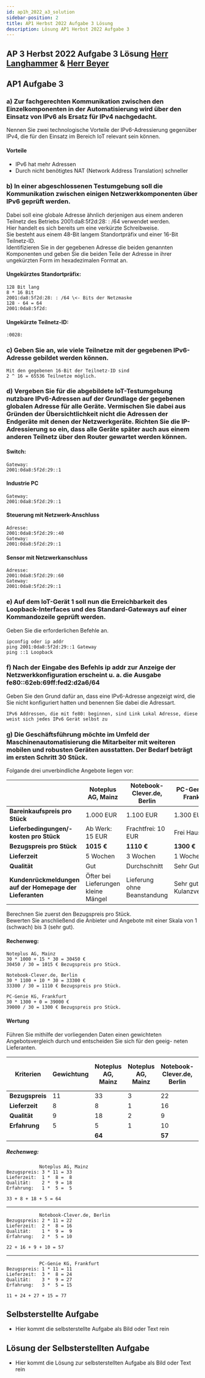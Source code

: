 ```yaml
---
id: ap1h_2022_a3_solution
sidebar-position: 2
title: AP1 Herbst 2022 Aufgabe 3 Lösung
description: Lösung AP1 Herbst 2022 Aufgabe 3
---
```


## AP 3 Herbst 2022 Aufgabe 3 Lösung [Herr Langhammer](../../../../user/Auszubildende%20Michel/langhammer.md) & [Herr Beyer](../../../../user/Auszubildende%20Holldack/beyer.md)

## AP1 Aufgabe 3

### a) Zur fachgerechten Kommunikation zwischen den Einzelkomponenten in der Automatisierung wird über den Einsatz von IPv6 als Ersatz für IPv4 nachgedacht.
Nennen Sie zwei technologische Vorteile der IPv6-Adressierung gegenüber IPv4, die für den Einsatz im Bereich IoT relevant sein können.

#### Vorteile
- IPv6 hat mehr Adressen
- Durch nicht benötigtes NAT (Network Address Translation) schneller

### b)  In einer abgeschlossenen Testumgebung soll die Kommunikation zwischen einigen Netzwerkkomponenten über IPv6 geprüft werden.
Dabei soll eine globale Adresse ähnlich derjenigen aus einem anderen Teilnetz des Betriebs 2001:da8:5f2d:28: : /64 verwendet werden.  
Hier handelt es sich bereits um eine verkürzte Schreibweise.  
Sie besteht aus einem 48-Bit langem Standortpräfix und einer 16-Bit Teilnetz-ID.  
Identifizieren Sie in der gegebenen Adresse die beiden genannten Komponenten und geben Sie die beiden Teile der Adresse in ihrer ungekürzten Form im hexadezimalen Format an.

#### Ungekürztes Standortpräfix:
    128 Bit lang
    8 * 16 Bit
    2001:da8:5f2d:28: : /64 \<- Bits der Netzmaske
    128 - 64 = 64
    2001:0da8:5f2d:

#### Ungekürzte Teilnetz-ID:
    :0028:

### c) Geben Sie an, wie viele Teilnetze mit der gegebenen IPv6-Adresse gebildet werden können.
    Mit den gegebenen 16-Bit der Teilnetz-ID sind
    2 ^ 16 = 65536 Teilnetze möglich.

### d) Vergeben Sie für die abgebildete loT-Testumgebung nutzbare IPv6-Adressen auf der Grundlage der gegebenen globalen Adresse für alle Geräte. Vermischen Sie dabei aus Gründen der Übersichtlichkeit nicht die Adressen der Endgeräte mit denen der Netzwerkgeräte. Richten Sie die IP-Adressierung so ein, dass alle Geräte später auch aus einem anderen Teilnetz über den Router gewartet werden können.

#### Switch:
    Gateway:
    2001:0da8:5f2d:29::1

#### Industrie PC
    Gateway:
    2001:0da8:5f2d:29::1

#### Steuerung mit Netzwerk-Anschluss
    Adresse:
    2001:0da8:5f2d:29::40
    Gateway:
    2001:0da8:5f2d:29::1

#### Sensor mit Netzwerkanschluss
    Adresse:
    2001:0da8:5f2d:29::60
    Gateway:
    2001:0da8:5f2d:29::1

### e) Auf dem loT-Gerät 1 soll nun die Erreichbarkeit des Loopback-Interfaces und des Standard-Gateways auf einer Kommandozeile geprüft werden.
Geben Sie die erforderlichen Befehle an.

    ipconfig oder ip addr
    ping 2001:0da8:5f2d:29::1 Gateway
    ping ::1 Loopback

### f) Nach der Eingabe des Befehls ip addr zur Anzeige der Netzwerkkonfiguration erscheint u. a. die Ausgabe fe80::62eb:69ff:fed2:d2a6/64 
Geben Sie den Grund dafür an, dass eine IPv6-Adresse angezeigt wird, die Sie nicht konfiguriert hatten und benennen Sie dabei die Adressart.

    IPv6 Addressen, die mit fe80: beginnen, sind Link Lokal Adresse, diese weist sich jedes IPv6 Gerät selbst zu

### g) Die Geschäftsführung möchte im Umfeld der Maschinenautomatisierung die Mitarbeiter mit weiteren mobilen und robusten Geräten ausstatten. Der Bedarf beträgt im ersten Schritt 30 Stück.
Folgande drei unverbindliche Angebote liegen vor:

|                                                          | Noteplus AG, Mainz                  | Notebook-Clever.de, Berlin  | PC-Genie KG, Frankfurt     |
|----------------------------------------------------------|-------------------------------------|-----------------------------|----------------------------|
| **Bareinkaufspreis pro Stück**                           | 1.000 EUR                           | 1.100 EUR                   | 1.300 EUR                  |
| **Lieferbedingungen/-kosten pro Stück**                  | Ab Werk: 15 EUR                     | Frachtfrei: 10 EUR          | Frei Haus                  |
| **Bezugspreis pro Stück**                                | **1015 €**                          | **1110 €**                  | **1300 €**                 |
| **Lieferzeit**                                           | 5 Wochen                            | 3 Wochen                    | 1 Woche                    |
| **Qualität**                                             | Gut                                 | Durchschnitt                | Sehr Gut                   |
| **Kundenrückmeldungen auf der Homepage der Lieferanten** | Öfter bei Lieferungen kleine Mängel | Lieferung ohne Beanstandung | Sehr gutes Kulanzverhalten |

Berechnen Sie zuerst den Bezugspreis pro Stück.  
Bewerten Sie anschließend die Anbieter und Angebote mit einer Skala von 1 (schwach) bis 3 (sehr gut).

#### Rechenweg:
    Noteplus AG, Mainz
    30 * 1000 + 15 * 30 = 30450 €
    30450 / 30 = 1015 € Bezugspreis pro Stück.

    Notebook-Clever.de, Berlin
    30 * 1100 + 10 * 30 = 33300 €
    33300 / 30 = 1110 € Bezugspreis pro Stück.
    
    PC-Genie KG, Frankfurt
    30 * 1300 + 0 = 39000 €
    39000 / 30 = 1300 € Bezugspreis pro Stück.

#### Wertung
Führen Sie mithilfe der vorliegenden Daten einen gewichteten Angebotsvergleich durch und entscheiden Sie sich für den geeig-
neten Lieferanten.

| Kriterien       | Gewichtung | Noteplus AG, Mainz | Noteplus AG, Mainz | Notebook-Clever.de, Berlin | Notebook-Clever.de, Berlin | PC-Genie KG, Frankfurt | PC-Genie KG, Frankfurt |
|-----------------|------------|--------------------|--------------------|----------------------------|----------------------------|------------------------|------------------------|
| **Bezugspreis** | 11         | 33                 | 3                  | 22                         | 2                          | 11                     | 1                      |
| **Lieferzeit**  | 8          | 8                  | 1                  | 16                         | 2                          | 24                     | 3                      |
| **Qualität**    | 9          | 18                 | 2                  | 9                          | 1                          | 27                     | 3                      |
| **Erfahrung**   | 5          | 5                  | 1                  | 10                         | 2                          | 15                     | 3                      |
|                 |            | **64**             |                    | **57**                     |                            | **77**                 |                        |

##### Rechenweg:
                Noteplus AG, Mainz
    Bezugspreis: 3 * 11 = 33
    Lieferzeit:  1 *  8 =  8
    Qualität:    2 *  9 = 18
    Erfahrung:   1 *  5 =  5
    
    33 + 8 + 18 + 5 = 64
----
                Notebook-Clever.de, Berlin
    Bezugspreis: 2 * 11 = 22
    Lieferzeit:  2 *  8 = 16
    Qualität:    1 *  9 =  9
    Erfahrung:   2 *  5 = 10
    
    22 + 16 + 9 + 10 = 57
----
                PC-Genie KG, Frankfurt
    Bezugspreis: 1 * 11 = 11
    Lieferzeit:  3 *  8 = 24
    Qualität:    3 *  9 = 27
    Erfahrung:   3 *  5 = 15
    
    11 + 24 + 27 + 15 = 77


## Selbsterstellte Aufgabe

- Hier kommt die selbsterstellte Aufgabe als Bild oder Text rein

## Lösung der Selbsterstellten Aufgabe

- Hier kommt die Lösung zur selbsterstellten Aufgabe als Bild oder Text rein
